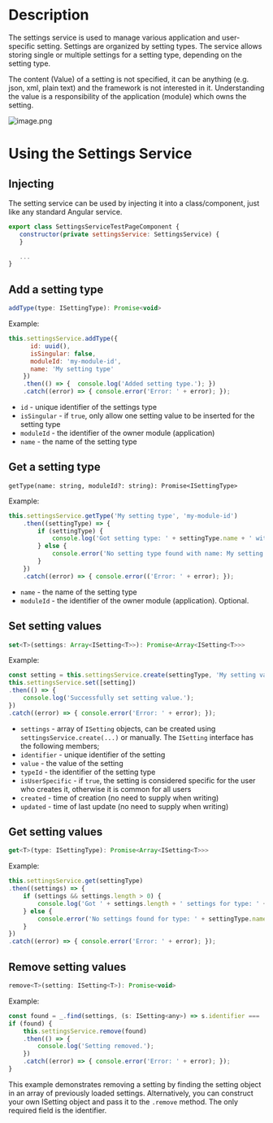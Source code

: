 
# Description
The settings service is used to manage various application and user-specific setting. Settings are organized by setting types. The service allows storing single or multiple settings for a setting type, depending on the setting type.

The content (Value) of a setting is not specified, it can be anything (e.g. json, xml, plain text) and the framework is not interested in it. Understanding the value is a responsibility of the application (module) which owns the setting.

![image.png](https://github.com/kognifai/PoseidonNext-Framework/blob/master/.attachments/image-bd34a339-adec-41c4-812e-f6b475db0de5.png)

# Using the Settings Service

## Injecting
The setting service can be used by injecting it into a class/component, just like any standard Angular service.
```javascript
export class SettingsServiceTestPageComponent {
   constructor(private settingsService: SettingsService) {
   }

   ...
}
```

## Add a setting type
```javascript
addType(type: ISettingType): Promise<void>
```

Example:
```javascript
this.settingsService.addType({
      id: uuid(),
      isSingular: false,
      moduleId: 'my-module-id',
      name: 'My setting type'    
    })
    .then(() => {  console.log('Added setting type.'); })
    .catch((error) => { console.error('Error: ' + error); });
```

- ```id``` - unique identifier of the settings type
- ```isSingular``` - if ```true```, only allow one setting value to be inserted for the setting type
- ```moduleId``` - the identifier of the owner module (application)
- ```name``` - the name of the setting type

## Get a setting type
```
getType(name: string, moduleId?: string): Promise<ISettingType> 
```

Example:
```javascript
this.settingsService.getType('My setting type', 'my-module-id')
    .then((settingType) => {
        if (settingType) {
            console.log('Got setting type: ' + settingType.name + ' with id: ' + settingType.id);
        } else {
            console.error('No setting type found with name: My setting type');
        }
    })
    .catch((error) => { console.error(('Error: ' + error); });
```
- ```name``` - the name of the setting type
- ```moduleId``` - the identifier of the owner module (application). Optional.

## Set setting values
```javascript
set<T>(settings: Array<ISetting<T>>): Promise<Array<ISetting<T>>>
```

Example:
```javascript
const setting = this.settingsService.create(settingType, 'My setting value here', false);
this.settingsService.set([setting])
.then(() => {
    console.log('Successfully set setting value.');
})
.catch((error) => { console.error('Error: ' + error); });
```

- ```settings``` - array of ```ISetting``` objects, can be created using ```settingsService.create(...)``` or manually.
The ```ISetting``` interface has the following members;
- ```identifier``` - unique identifier of the setting
- ```value``` - the value of the setting
- ```typeId``` - the identifier of the setting type
- ```isUserSpecific``` - if ```true```, the setting is considered specific for the user who creates it, otherwise it is common for all users
- ```created``` - time of creation (no need to supply when writing)
- ```updated``` - time of last update (no need to supply when writing)


## Get setting values
```javascript
get<T>(type: ISettingType): Promise<Array<ISetting<T>>>
```
Example:
```javascript
this.settingsService.get(settingType)
.then((settings) => {
    if (settings && settings.length > 0) {
        console.log('Got ' + settings.length + ' settings for type: ' + settingType.name);
    } else {
        console.error('No settings found for type: ' + settingType.name);
    }
})
.catch((error) => { console.error('Error: ' + error); });
```

## Remove setting values
```javascript
remove<T>(setting: ISetting<T>): Promise<void>
```

Example:
```javascript
const found = _.find(settings, (s: ISetting<any>) => s.identifier === 'my-setting-identifier');
if (found) {     
    this.settingsService.remove(found)
    .then(() => {
        console.log('Setting removed.');
    })
    .catch((error) => { console.error('Error: ' + error); });
}
```
This example demonstrates removing a setting by finding the setting object in an array of previously loaded settings.
Alternatively, you can construct your own ISetting object and pass it to the ```.remove``` method. The only required field is the identifier.

